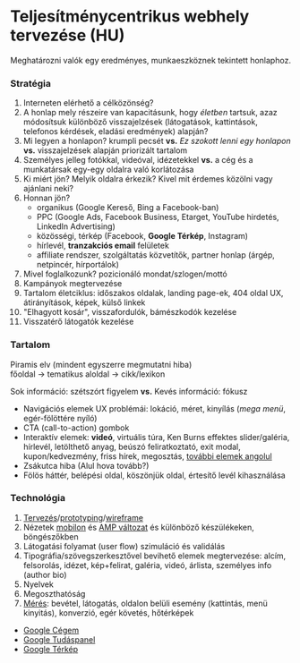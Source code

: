 # Teljesítménycentrikus webhely tervezése (HU)

Meghatározni valók egy eredményes, munkaeszköznek tekintett honlaphoz.

### Stratégia

1. Interneten elérhető a célközönség?
1. A honlap mely részeire van kapacitásunk, hogy *életben* tartsuk, azaz módosítsuk különböző visszajelzések
   (látogatások, kattintások, telefonos kérdések, eladási eredmények) alapján?
1. Mi legyen a honlapon? krumpli pecsét **vs.** *Ez szokott lenni egy honlapon*
   **vs.** visszajelzések alapján priorizált tartalom
1. Személyes jelleg fotókkal, videóval, idézetekkel
   **vs.** a cég és a munkatársak egy-egy oldalra való korlátozása
1. Ki miért jön? Melyik oldalra érkezik? Kivel mit érdemes közölni vagy ajánlani neki?
1. Honnan jön?
    - organikus (Google Kereső, Bing a Facebook-ban)
    - PPC (Google Ads, Facebook Business, Etarget, YouTube hirdetés, LinkedIn Advertising)
    - közösségi, térkép (Facebook, **Google Térkép**, Instagram)
    - hírlevél, **tranzakciós email** felületek
    - affiliate rendszer, szolgáltatás közvetítők, partner honlap (árgép, netpincér, hírportálok)
1. Mivel foglalkozunk? pozicionáló mondat/szlogen/mottó
1. Kampányok megtervezése
1. Tartalom életciklus: időszakos oldalak, landing page-ek, 404 oldal UX, átirányítások, képek, külső linkek
1. "Elhagyott kosár", visszafordulók, bámészkodók kezelése
1. Visszatérő látogatók kezelése

### Tartalom

Piramis elv (mindent egyszerre megmutatni hiba)  
főoldal → tematikus aloldal → cikk/lexikon

Sok információ: szétszórt figyelem **vs.** Kevés információ: fókusz

- Navigációs elemek UX problémái: lokáció, méret, kinyílás (*mega menü*, egér-fölöttére nyíló)
- CTA (call-to-action) gombok
- Interaktív elemek: **videó**, virtuális túra, Ken Burns effektes slider/galéria,
  hírlevél, letölthető anyag, beúszó feliratkoztató, exit modal,
  kupon/kedvezmény, friss hírek, megosztás, [további elemek angolul](/webserver/Production-website.md#marketing)
- Zsákutca hiba (Alul hova tovább?)
- Fölös háttér, belépési oldal, köszönjük oldal, értesítő levél kihasználása

### Technológia

1. [Tervezés](https://www.figma.com/)/[prototyping](https://www.invisionapp.com/)/[wireframe](https://balsamiq.com/wireframes/)
1. Nézetek [mobilon](https://webmasters.googleblog.com/2018/03/rolling-out-mobile-first-indexing.html)
   és [AMP változat](https://support.google.com/google-ads/answer/7336292?hl=hu)
   és különböző készülékeken, böngészőkben
1. Látogatási folyamat (user flow) szimuláció és validálás
1. Tipográfia/szövegszerkesztővel bevihető elemek megtervezése:
   alcím, felsorolás, idézet, kép+felirat, galéria, videó, árlista, személyes info (author bio)
1. Nyelvek
1. Megoszthatóság
1. [Mérés](https://github.com/googleanalytics/autotrack):
   bevétel, látogatás, oldalon belüli esemény (kattintás, menü kinyitás), konverzió, egér követés, hőtérképek

- [Google Cégem](https://support.google.com/business/answer/7091)
- [Google Tudáspanel](https://support.google.com/business/answer/6331288)
- [Google Térkép](https://support.google.com/business/answer/6056435)
